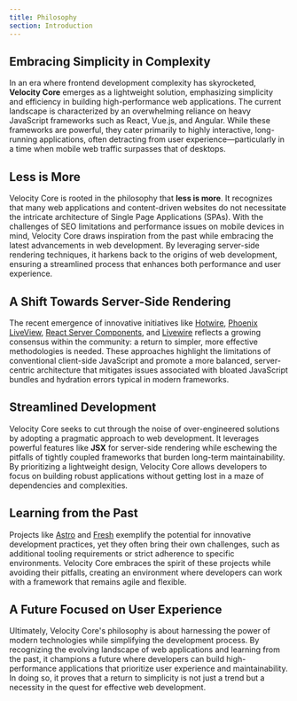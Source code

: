 ```yaml
---
title: Philosophy
section: Introduction
---
```


## Embracing Simplicity in Complexity

In an era where frontend development complexity has skyrocketed, **Velocity Core** emerges as a lightweight solution, emphasizing simplicity and efficiency in building high-performance web applications. The current landscape is characterized by an overwhelming reliance on heavy JavaScript frameworks such as React, Vue.js, and Angular. While these frameworks are powerful, they cater primarily to highly interactive, long-running applications, often detracting from user experience—particularly in a time when mobile web traffic surpasses that of desktops.

## Less is More

Velocity Core is rooted in the philosophy that **less is more**. It recognizes that many web applications and content-driven websites do not necessitate the intricate architecture of Single Page Applications (SPAs). With the challenges of SEO limitations and performance issues on mobile devices in mind, Velocity Core draws inspiration from the past while embracing the latest advancements in web development. By leveraging server-side rendering techniques, it harkens back to the origins of web development, ensuring a streamlined process that enhances both performance and user experience.

## A Shift Towards Server-Side Rendering

The recent emergence of innovative initiatives like [Hotwire](https://hotwired.dev/), [Phoenix LiveView](https://hexdocs.pm/phoenix_live_view/Phoenix.LiveView.html), [React Server Components](https://react.dev/reference/rsc/server-components), and [Livewire](https://laravel-livewire.com/) reflects a growing consensus within the community: a return to simpler, more effective methodologies is needed. These approaches highlight the limitations of conventional client-side JavaScript and promote a more balanced, server-centric architecture that mitigates issues associated with bloated JavaScript bundles and hydration errors typical in modern frameworks.

## Streamlined Development

Velocity Core seeks to cut through the noise of over-engineered solutions by adopting a pragmatic approach to web development. It leverages powerful features like **JSX** for server-side rendering while eschewing the pitfalls of tightly coupled frameworks that burden long-term maintainability. By prioritizing a lightweight design, Velocity Core allows developers to focus on building robust applications without getting lost in a maze of dependencies and complexities.

## Learning from the Past

Projects like [Astro](https://astro.build/) and [Fresh](https://fresh.deno.dev/) exemplify the potential for innovative development practices, yet they often bring their own challenges, such as additional tooling requirements or strict adherence to specific environments. Velocity Core embraces the spirit of these projects while avoiding their pitfalls, creating an environment where developers can work with a framework that remains agile and flexible.

## A Future Focused on User Experience

Ultimately, Velocity Core's philosophy is about harnessing the power of modern technologies while simplifying the development process. By recognizing the evolving landscape of web applications and learning from the past, it champions a future where developers can build high-performance applications that prioritize user experience and maintainability. In doing so, it proves that a return to simplicity is not just a trend but a necessity in the quest for effective web development.
